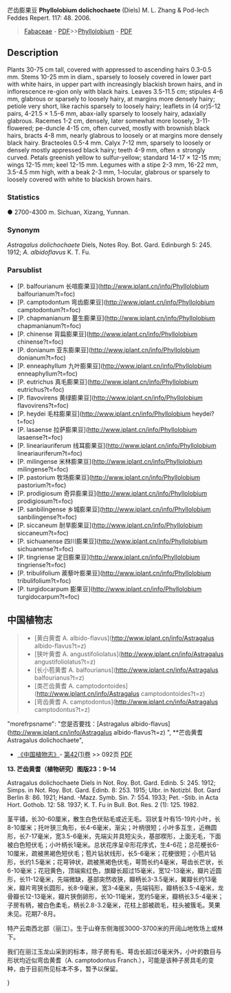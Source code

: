 芒齿膨果豆 **Phyllolobium dolichochaete** (Diels) M. L. Zhang & Pod-lech Feddes Repert. 117: 48. 2006.

> [Fabaceae](http://www.iplant.cn/info/Fabaceae?t=foc) - [PDF](http://www.iplant.cn/foc/pdf/Fabaceae.pdf)>>[Phyllolobium](http://www.iplant.cn/info/Phyllolobium?t=foc) - [PDF](http://www.iplant.cn/foc/pdf/Phyllolobium.pdf)

## Description

Plants 30-75 cm tall, covered with appressed to ascending hairs 0.3-0.5 mm. Stems 10-25 mm in diam., sparsely to loosely covered in lower part with white hairs, in upper part with increasingly blackish brown hairs, and in inflorescence re-gion only with black hairs. Leaves 3.5-11.5 cm; stipules 4-6 mm, glabrous or sparsely to loosely hairy, at margins more densely hairy; petiole very short, like rachis sparsely to loosely hairy; leaflets in (4 or)5-12 pairs, 4-21.5 × 1.5-6 mm, abax-ially sparsely to loosely hairy, adaxially glabrous. Racemes 1-2 cm, densely, later somewhat more loosely, 3-11-flowered; pe-duncle 4-15 cm, often curved, mostly with brownish black hairs, bracts 4-8 mm, nearly glabrous to loosely or at margins more densely black hairy. Bracteoles 0.5-4 mm. Calyx 7-12 mm, sparsely to loosely or densely mostly appressed black hairy; teeth 4-9 mm, often ± strongly curved. Petals greenish yellow to sulfur-yellow; standard 14-17 × 12-15 mm; wings 12-15 mm; keel 12-15 mm. Legumes with a stipe 2-3 mm, 16-22 mm, 3.5-4.5 mm high, with a beak 2-3 mm, 1-locular, glabrous or sparsely to loosely covered with white to blackish brown hairs.

### Statistics
● 2700-4300 m. Sichuan, Xizang, Yunnan.

### Synonym
*Astragalus dolichochaete* Diels, Notes Roy. Bot. Gard. Edinburgh 5: 245. 1912; *A. albidoflavus* K. T. Fu.



### Parsublist

* [P.  balfourianum  长喧膨果豆](http://www.iplant.cn/info/Phyllolobium balfourianum?t=foc)
* [P.  camptodontum  弯齿膨果豆](http://www.iplant.cn/info/Phyllolobium camptodontum?t=foc)
* [P.  chapmanianum  蔓生膨果豆](http://www.iplant.cn/info/Phyllolobium chapmanianum?t=foc)
* [P.  chinense  背扁膨果豆](http://www.iplant.cn/info/Phyllolobium chinense?t=foc)
* [P.  donianum  亚东膨果豆](http://www.iplant.cn/info/Phyllolobium donianum?t=foc)
* [P.  enneaphyllum  九叶膨果豆](http://www.iplant.cn/info/Phyllolobium enneaphyllum?t=foc)
* [P.  eutrichus  真毛膨果豆](http://www.iplant.cn/info/Phyllolobium eutrichus?t=foc)
* [P.  flavovirens  黄绿膨果豆](http://www.iplant.cn/info/Phyllolobium flavovirens?t=foc)
* [P.  heydei  毛柱膨果豆](http://www.iplant.cn/info/Phyllolobium heydei?t=foc)
* [P.  lasaense  拉萨膨果豆](http://www.iplant.cn/info/Phyllolobium lasaense?t=foc)
* [P.  lineariauriferum  线耳膨果豆](http://www.iplant.cn/info/Phyllolobium lineariauriferum?t=foc)
* [P.  milingense  米林膨果豆](http://www.iplant.cn/info/Phyllolobium milingense?t=foc)
* [P.  pastorium  牧场膨果豆](http://www.iplant.cn/info/Phyllolobium pastorium?t=foc)
* [P.  prodigiosum  奇异膨果豆](http://www.iplant.cn/info/Phyllolobium prodigiosum?t=foc)
* [P.  sanbilingense  乡城膨果豆](http://www.iplant.cn/info/Phyllolobium sanbilingense?t=foc)
* [P.  siccaneum  耐旱膨果豆](http://www.iplant.cn/info/Phyllolobium siccaneum?t=foc)
* [P.  sichuanense  四川膨果豆](http://www.iplant.cn/info/Phyllolobium sichuanense?t=foc)
* [P.  tingriense  定日膨果豆](http://www.iplant.cn/info/Phyllolobium tingriense?t=foc)
* [P.  tribulifolium  蒺藜叶膨果豆](http://www.iplant.cn/info/Phyllolobium tribulifolium?t=foc)
* [P.  turgidocarpum  膨果豆](http://www.iplant.cn/info/Phyllolobium turgidocarpum?t=foc)


## 中国植物志

> * [黄白黄耆  A.  albido-flavus](http://www.iplant.cn/info/Astragalus albido-flavus?t=z)
> * [狭叶黄耆  A.  angustifoliolatus](http://www.iplant.cn/info/Astragalus angustifoliolatus?t=z)
> * [长小苞黄耆  A.  balfourianus](http://www.iplant.cn/info/Astragalus balfourianus?t=z)
> * [类芒齿黄耆  A.  camptodontoides](http://www.iplant.cn/info/Astragalus camptodontoides?t=z)
> * [弯齿黄耆  A.  camptodontus](http://www.iplant.cn/info/Astragalus camptodontus?t=z)

  "morefrpsname": "您是否要找：<span class='spantxt'>[Astragalus albido-flavus](http://www.iplant.cn/info/Astragalus albido-flavus?t=z)  ",
**芒齿黄耆 Astragalus dolichochaete",


* [《中国植物志》](http://www.iplant.cn/frps)- [第42(1)卷](http://www.iplant.cn/frps/vol/42(1)) >> 092页 [PDF](http://www.iplant.cn/frps/pdf/42(1)/092.pdf)

**13. 芒齿黄耆（植物研究）图版23：9-14**

Astragalus dolichochaete Diels in Not. Roy. Bot. Gard. Edinb. 5: 245. 1912; Simps. in Not. Roy. Bot. Gard. Edinb. 8: 253. 1915; Ulbr. in Notizbl. Bot. Gard Berlin 8: 86. 1921; Hand. -Mazz. Symb. Sin. 7: 554. 1933; Pet. -Stib. in Acta Hort. Gothob. 12: 58. 1937; K. T. Fu in Bull. Bot. Res. 2 (1): 125. 1982.

茎平铺，长30-60厘米，散生白色伏贴毛或近无毛。羽状复叶有15-19片小叶，长8-10厘米；托叶狭三角形，长4-6毫米，渐尖；叶柄很短；小叶多互生，近椭圆形，长7-17毫米，宽3.5-6毫米，先端尖并具短尖头，基部楔形，上面无毛，下面被白色短伏毛；小叶柄长1毫米。总状花序呈伞形花序式，生4-6花；总花梗长6-10厘米，疏被黑褐色短伏毛；苞片钻状线形，长5-6毫米；花梗很短；小苞片钻形，长约1.5毫米；花萼钟状，疏被黑褐色伏毛，萼筒长约4毫米，萼齿长芒状，长6-10毫米；花冠黄色，顶端紫红色，旗瓣长超过15毫米，宽12-13毫米，瓣片近圆形，长11-12毫米，先端微缺，基部突然收狭，瓣柄长3-3.5毫米，翼瓣长约13毫米，瓣片弯狭长圆形，长8-9毫米，宽3-4毫米，先端钝形，瓣柄长3.5-4毫米，龙骨瓣长12-13毫米，瓣片狭倒卵形，长10-11毫米，宽约5毫米，瓣柄长3.5-4毫米；子房有柄，被白色柔毛，柄长2.8-3.2毫米，花柱上部被疏毛，柱头被簇毛。荚果未见。花期7-8月。

特产云南西北部（丽江）。生于山脊东侧海拔3000-3700米的开阔山地牧场上或林下。

我们在丽江玉龙山采到的标本，除子房有毛、萼齿长超过6毫米外，小叶的数目与形状均近似弯齿黄耆（A. camptodontus Franch.），可能是该种子房具毛的变种，由于目前所见标本不多，暂予以保留。



}